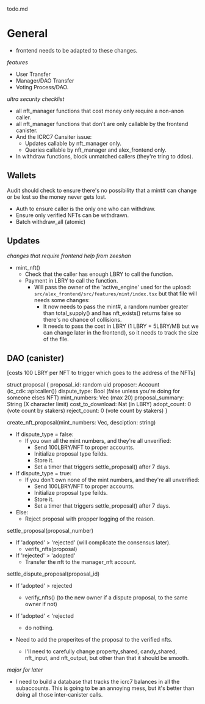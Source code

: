 todo.md


# General

- frontend needs to be adapted to these changes.

*features*

- User Transfer
- Manager/DAO Transfer
- Voting Process/DAO.

*ultra security checklist*

- all nft_manager functions that cost money only require a non-anon caller.
- all nft_manager functions that don't are only callable by the frontend canister.
- And the ICRC7 Cansiter issue:
  - Updates callable by nft_manager only.
  - Queries callable by nft_manager and alex_frontend only.
- In withdraw functions, block unmatched callers (they're tring to ddos).


## Wallets

Audit should check to ensure there's no possibility that a mint# can change or be lost so the money never gets lost.

- Auth to ensure caller is the only one who can withdraw.
- Ensure only verified NFTs can be withdrawn.
- Batch withdraw_all (atomic)


## Updates

*changes that require frontend help from zeeshan*
- mint_nft()
  - Check that the caller has enough LBRY to call the function.
  - Payment in LBRY to call the function.
    - Will pass the owner of the 'active_engine' used for the upload: `src/alex_frontend/src/features/mint/index.tsx` but that file will needs some changes:
      - It now needs to pass the mint#, a random number greater than total_supply() and has nft_exists() returns false so there's no chance of collisions.
      - It needs to pass the cost in LBRY (1 LBRY + 5LBRY/MB but we can change later in the frontend), so it needs to track the size of the file.


## DAO (canister)

[costs 100 LBRY per NFT to trigger which goes to the address of the NFTs]

struct proposal {
  proposal_id: random uid
  proposer: Account (ic_cdk::api:caller())
  dispute_type: Bool (false unless you're doing for someone elses NFT)
  mint_numbers: Vec<Nat> (max 20)
  proposal_summary: String (X character limit)
  cost_to_download: Nat (in LBRY)
  adopt_count: 0 (vote count by stakers)
  reject_count: 0 (vote count by stakers)
}

create_nft_proposal(mint_numbers: Vec<Nat>, desciption: string)
  - If dispute_type = false:
    - If you own all the mint numbers, and they're all unverified:
      - Send 100LBRY/NFT to proper accounts.
      - Initialize proposal type feilds.
      - Store it.
      - Set a timer that triggers settle_proposal() after 7 days.
  - If dispute_type = true:
    - If you don't own none of the mint numbers, and they're all unverified:
      - Send 100LBRY/NFT to proper accounts.
      - Initialize proposal type feilds.
      - Store it.
      - Set a timer that triggers settle_proposal() after 7 days.
  - Else: 
    - Reject proposal with propper logging of the reason.

settle_proposal(proposal_number)
  - If 'adopted' > 'rejected' (will complicate the consensus later).
    - verifs_nfts(proposal)
  - If 'rejected' > 'adopted'
    - Transfer the nft to the manager_nft account.

settle_dispute_proposal(proposal_id)
  - If 'adopted' > rejected
    - verify_nfts() (to the new owner if a dispute proposal, to the same owner if not)
  - If 'adopted' < 'rejected
    - do nothing.


- Need to add the properites of the proposal to the verified nfts. 
  - I'll need to carefully change property_shared, candy_shared, nft_input, and nft_output, but other than that it should be smooth.



*major for later*


- I need to build a database that tracks the icrc7 balances in all the subaccounts. This is going to be an annoying mess, but it's better than doing all those inter-canister calls.






  



